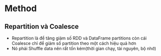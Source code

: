 # Method

## Repartition và Coalesce

- Repartition là để tăng giảm số RDD và DataFrame partitions còn cái Coalesce chỉ để giảm số partition theo một cách hiệu quả hơn
- Nó phải Shuffle data nên rất tốn kém(thời gian chạy, tài nguyên, bộ nhớ)
